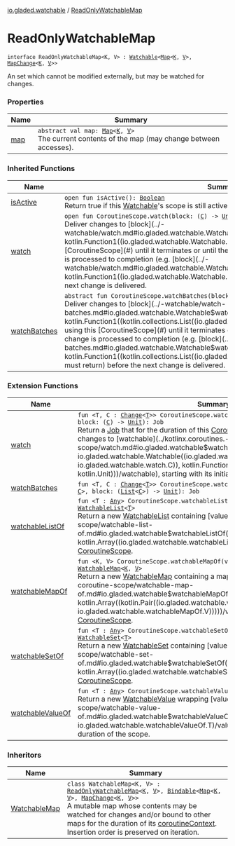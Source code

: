 [io.gladed.watchable](../index.md) / [ReadOnlyWatchableMap](./index.md)

# ReadOnlyWatchableMap

`interface ReadOnlyWatchableMap<K, V> : `[`Watchable`](../-watchable/index.md)`<`[`Map`](https://kotlinlang.org/api/latest/jvm/stdlib/kotlin.collections/-map/index.html)`<`[`K`](index.md#K)`, `[`V`](index.md#V)`>, `[`MapChange`](../-map-change/index.md)`<`[`K`](index.md#K)`, `[`V`](index.md#V)`>>`

An set which cannot be modified externally, but may be watched for changes.

### Properties

| Name | Summary |
|---|---|
| [map](map.md) | `abstract val map: `[`Map`](https://kotlinlang.org/api/latest/jvm/stdlib/kotlin.collections/-map/index.html)`<`[`K`](index.md#K)`, `[`V`](index.md#V)`>`<br>The current contents of the map (may change between accesses). |

### Inherited Functions

| Name | Summary |
|---|---|
| [isActive](../-watchable/is-active.md) | `open fun isActive(): `[`Boolean`](https://kotlinlang.org/api/latest/jvm/stdlib/kotlin/-boolean/index.html)<br>Return true if this [Watchable](../-watchable/index.md)'s scope is still active, allowing new [watch](../-watchable/watch.md) requests to succeed. |
| [watch](../-watchable/watch.md) | `open fun CoroutineScope.watch(block: (`[`C`](../-watchable/index.md#C)`) -> `[`Unit`](https://kotlinlang.org/api/latest/jvm/stdlib/kotlin/-unit/index.html)`): Job`<br>Deliver changes to [block](../-watchable/watch.md#io.gladed.watchable.Watchable$watch(kotlinx.coroutines.CoroutineScope, kotlin.Function1((io.gladed.watchable.Watchable.C, kotlin.Unit)))/block) using this [CoroutineScope](#) until it terminates or until the returned [Job](#) is cancelled. Each change is processed to completion (e.g. [block](../-watchable/watch.md#io.gladed.watchable.Watchable$watch(kotlinx.coroutines.CoroutineScope, kotlin.Function1((io.gladed.watchable.Watchable.C, kotlin.Unit)))/block) must return) before the next change is delivered. |
| [watchBatches](../-watchable/watch-batches.md) | `abstract fun CoroutineScope.watchBatches(block: (`[`List`](https://kotlinlang.org/api/latest/jvm/stdlib/kotlin.collections/-list/index.html)`<`[`C`](../-watchable/index.md#C)`>) -> `[`Unit`](https://kotlinlang.org/api/latest/jvm/stdlib/kotlin/-unit/index.html)`): Job`<br>Deliver changes to [block](../-watchable/watch-batches.md#io.gladed.watchable.Watchable$watchBatches(kotlinx.coroutines.CoroutineScope, kotlin.Function1((kotlin.collections.List((io.gladed.watchable.Watchable.C)), kotlin.Unit)))/block) using this [CoroutineScope](#) until it terminates or until the returned [Job](#) is cancelled. Each change is processed to completion (e.g. [block](../-watchable/watch-batches.md#io.gladed.watchable.Watchable$watchBatches(kotlinx.coroutines.CoroutineScope, kotlin.Function1((kotlin.collections.List((io.gladed.watchable.Watchable.C)), kotlin.Unit)))/block) must return) before the next change is delivered. |

### Extension Functions

| Name | Summary |
|---|---|
| [watch](../kotlinx.coroutines.-coroutine-scope/watch.md) | `fun <T, C : `[`Change`](../-change.md)`<`[`T`](../kotlinx.coroutines.-coroutine-scope/watch.md#T)`>> CoroutineScope.watch(watchable: `[`Watchable`](../-watchable/index.md)`<`[`T`](../kotlinx.coroutines.-coroutine-scope/watch.md#T)`, `[`C`](../kotlinx.coroutines.-coroutine-scope/watch.md#C)`>, block: (`[`C`](../kotlinx.coroutines.-coroutine-scope/watch.md#C)`) -> `[`Unit`](https://kotlinlang.org/api/latest/jvm/stdlib/kotlin/-unit/index.html)`): Job`<br>Return a [Job](#) that for the duration of this [CoroutineScope](#) invokes [handler](#) for any changes to [watchable](../kotlinx.coroutines.-coroutine-scope/watch.md#io.gladed.watchable$watch(kotlinx.coroutines.CoroutineScope, io.gladed.watchable.Watchable((io.gladed.watchable.watch.T, io.gladed.watchable.watch.C)), kotlin.Function1((io.gladed.watchable.watch.C, kotlin.Unit)))/watchable), starting with its initial state. |
| [watchBatches](../kotlinx.coroutines.-coroutine-scope/watch-batches.md) | `fun <T, C : `[`Change`](../-change.md)`<`[`T`](../kotlinx.coroutines.-coroutine-scope/watch-batches.md#T)`>> CoroutineScope.watchBatches(watchable: `[`Watchable`](../-watchable/index.md)`<`[`T`](../kotlinx.coroutines.-coroutine-scope/watch-batches.md#T)`, `[`C`](../kotlinx.coroutines.-coroutine-scope/watch-batches.md#C)`>, block: (`[`List`](https://kotlinlang.org/api/latest/jvm/stdlib/kotlin.collections/-list/index.html)`<`[`C`](../kotlinx.coroutines.-coroutine-scope/watch-batches.md#C)`>) -> `[`Unit`](https://kotlinlang.org/api/latest/jvm/stdlib/kotlin/-unit/index.html)`): Job` |
| [watchableListOf](../kotlinx.coroutines.-coroutine-scope/watchable-list-of.md) | `fun <T : `[`Any`](https://kotlinlang.org/api/latest/jvm/stdlib/kotlin/-any/index.html)`> CoroutineScope.watchableListOf(vararg values: `[`T`](../kotlinx.coroutines.-coroutine-scope/watchable-list-of.md#T)`): `[`WatchableList`](../-watchable-list/index.md)`<`[`T`](../kotlinx.coroutines.-coroutine-scope/watchable-list-of.md#T)`>`<br>Return a new [WatchableList](../-watchable-list/index.md) containing [values](../kotlinx.coroutines.-coroutine-scope/watchable-list-of.md#io.gladed.watchable$watchableListOf(kotlinx.coroutines.CoroutineScope, kotlin.Array((io.gladed.watchable.watchableListOf.T)))/values), watchable on this [CoroutineScope](#). |
| [watchableMapOf](../kotlinx.coroutines.-coroutine-scope/watchable-map-of.md) | `fun <K, V> CoroutineScope.watchableMapOf(vararg values: `[`Pair`](https://kotlinlang.org/api/latest/jvm/stdlib/kotlin/-pair/index.html)`<`[`K`](../kotlinx.coroutines.-coroutine-scope/watchable-map-of.md#K)`, `[`V`](../kotlinx.coroutines.-coroutine-scope/watchable-map-of.md#V)`>): `[`WatchableMap`](../-watchable-map/index.md)`<`[`K`](../kotlinx.coroutines.-coroutine-scope/watchable-map-of.md#K)`, `[`V`](../kotlinx.coroutines.-coroutine-scope/watchable-map-of.md#V)`>`<br>Return a new [WatchableMap](../-watchable-map/index.md) containing a map of [values](../kotlinx.coroutines.-coroutine-scope/watchable-map-of.md#io.gladed.watchable$watchableMapOf(kotlinx.coroutines.CoroutineScope, kotlin.Array((kotlin.Pair((io.gladed.watchable.watchableMapOf.K, io.gladed.watchable.watchableMapOf.V)))))/values), watchable on this [CoroutineScope](#). |
| [watchableSetOf](../kotlinx.coroutines.-coroutine-scope/watchable-set-of.md) | `fun <T : `[`Any`](https://kotlinlang.org/api/latest/jvm/stdlib/kotlin/-any/index.html)`> CoroutineScope.watchableSetOf(vararg values: `[`T`](../kotlinx.coroutines.-coroutine-scope/watchable-set-of.md#T)`): `[`WatchableSet`](../-watchable-set/index.md)`<`[`T`](../kotlinx.coroutines.-coroutine-scope/watchable-set-of.md#T)`>`<br>Return a new [WatchableSet](../-watchable-set/index.md) containing [values](../kotlinx.coroutines.-coroutine-scope/watchable-set-of.md#io.gladed.watchable$watchableSetOf(kotlinx.coroutines.CoroutineScope, kotlin.Array((io.gladed.watchable.watchableSetOf.T)))/values), watchable on this [CoroutineScope](#). |
| [watchableValueOf](../kotlinx.coroutines.-coroutine-scope/watchable-value-of.md) | `fun <T : `[`Any`](https://kotlinlang.org/api/latest/jvm/stdlib/kotlin/-any/index.html)`> CoroutineScope.watchableValueOf(value: `[`T`](../kotlinx.coroutines.-coroutine-scope/watchable-value-of.md#T)`): `[`WatchableValue`](../-watchable-value/index.md)`<`[`T`](../kotlinx.coroutines.-coroutine-scope/watchable-value-of.md#T)`>`<br>Return a new [WatchableValue](../-watchable-value/index.md) wrapping [value](../kotlinx.coroutines.-coroutine-scope/watchable-value-of.md#io.gladed.watchable$watchableValueOf(kotlinx.coroutines.CoroutineScope, io.gladed.watchable.watchableValueOf.T)/value) which may be watched for the duration of the scope. |

### Inheritors

| Name | Summary |
|---|---|
| [WatchableMap](../-watchable-map/index.md) | `class WatchableMap<K, V> : `[`ReadOnlyWatchableMap`](./index.md)`<`[`K`](../-watchable-map/index.md#K)`, `[`V`](../-watchable-map/index.md#V)`>, `[`Bindable`](../-bindable/index.md)`<`[`Map`](https://kotlinlang.org/api/latest/jvm/stdlib/kotlin.collections/-map/index.html)`<`[`K`](../-watchable-map/index.md#K)`, `[`V`](../-watchable-map/index.md#V)`>, `[`MapChange`](../-map-change/index.md)`<`[`K`](../-watchable-map/index.md#K)`, `[`V`](../-watchable-map/index.md#V)`>>`<br>A mutable map whose contents may be watched for changes and/or bound to other maps for the duration of its [coroutineContext](../-watchable-map/coroutine-context.md). Insertion order is preserved on iteration. |
